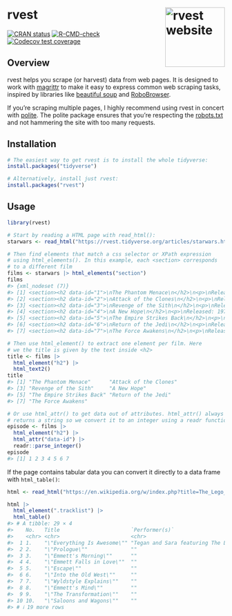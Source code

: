 
<!-- README.md is generated from README.Rmd. Please edit that file -->

# rvest <a href="https://rvest.tidyverse.org"><img src="man/figures/logo.png" align="right" height="138" alt="rvest website" /></a>

<!-- badges: start -->

[![CRAN
status](https://www.r-pkg.org/badges/version/rvest)](https://cran.r-project.org/package=rvest)
[![R-CMD-check](https://github.com/tidyverse/rvest/actions/workflows/R-CMD-check.yaml/badge.svg)](https://github.com/tidyverse/rvest/actions/workflows/R-CMD-check.yaml)
[![Codecov test
coverage](https://codecov.io/gh/tidyverse/rvest/graph/badge.svg)](https://app.codecov.io/gh/tidyverse/rvest)
<!-- badges: end -->

## Overview

rvest helps you scrape (or harvest) data from web pages. It is designed
to work with [magrittr](https://github.com/tidyverse/magrittr) to make
it easy to express common web scraping tasks, inspired by libraries like
[beautiful soup](https://www.crummy.com/software/BeautifulSoup/) and
[RoboBrowser](http://robobrowser.readthedocs.io/en/latest/readme.html).

If you’re scraping multiple pages, I highly recommend using rvest in
concert with [polite](https://dmi3kno.github.io/polite/). The polite
package ensures that you’re respecting the
[robots.txt](https://en.wikipedia.org/wiki/Robots_exclusion_standard)
and not hammering the site with too many requests.

## Installation

``` r
# The easiest way to get rvest is to install the whole tidyverse:
install.packages("tidyverse")

# Alternatively, install just rvest:
install.packages("rvest")
```

## Usage

``` r
library(rvest)

# Start by reading a HTML page with read_html():
starwars <- read_html("https://rvest.tidyverse.org/articles/starwars.html")

# Then find elements that match a css selector or XPath expression
# using html_elements(). In this example, each <section> corresponds
# to a different film
films <- starwars |> html_elements("section")
films
#> {xml_nodeset (7)}
#> [1] <section><h2 data-id="1">\nThe Phantom Menace\n</h2>\n<p>\nReleased: 1999 ...
#> [2] <section><h2 data-id="2">\nAttack of the Clones\n</h2>\n<p>\nReleased: 20 ...
#> [3] <section><h2 data-id="3">\nRevenge of the Sith\n</h2>\n<p>\nReleased: 200 ...
#> [4] <section><h2 data-id="4">\nA New Hope\n</h2>\n<p>\nReleased: 1977-05-25\n ...
#> [5] <section><h2 data-id="5">\nThe Empire Strikes Back\n</h2>\n<p>\nReleased: ...
#> [6] <section><h2 data-id="6">\nReturn of the Jedi\n</h2>\n<p>\nReleased: 1983 ...
#> [7] <section><h2 data-id="7">\nThe Force Awakens\n</h2>\n<p>\nReleased: 2015- ...

# Then use html_element() to extract one element per film. Here
# we the title is given by the text inside <h2>
title <- films |> 
  html_element("h2") |> 
  html_text2()
title
#> [1] "The Phantom Menace"      "Attack of the Clones"   
#> [3] "Revenge of the Sith"     "A New Hope"             
#> [5] "The Empire Strikes Back" "Return of the Jedi"     
#> [7] "The Force Awakens"

# Or use html_attr() to get data out of attributes. html_attr() always
# returns a string so we convert it to an integer using a readr function
episode <- films |> 
  html_element("h2") |> 
  html_attr("data-id") |> 
  readr::parse_integer()
episode
#> [1] 1 2 3 4 5 6 7
```

If the page contains tabular data you can convert it directly to a data
frame with `html_table()`:

``` r
html <- read_html("https://en.wikipedia.org/w/index.php?title=The_Lego_Movie&oldid=998422565")

html |> 
  html_element(".tracklist") |> 
  html_table()
#> # A tibble: 29 × 4
#>    No.   Title                       `Performer(s)`                       Length
#>    <chr> <chr>                       <chr>                                <chr> 
#>  1 1.    "\"Everything Is Awesome\"" "Tegan and Sara featuring The Lonel… 2:43  
#>  2 2.    "\"Prologue\""              ""                                   2:28  
#>  3 3.    "\"Emmett's Morning\""      ""                                   2:00  
#>  4 4.    "\"Emmett Falls in Love\""  ""                                   1:11  
#>  5 5.    "\"Escape\""                ""                                   3:26  
#>  6 6.    "\"Into the Old West\""     ""                                   1:00  
#>  7 7.    "\"Wyldstyle Explains\""    ""                                   1:21  
#>  8 8.    "\"Emmett's Mind\""         ""                                   2:17  
#>  9 9.    "\"The Transformation\""    ""                                   1:46  
#> 10 10.   "\"Saloons and Wagons\""    ""                                   3:38  
#> # ℹ 19 more rows
```

